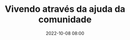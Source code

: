 ---
title: 'Vivendo através da ajuda da comunidade'
type: palestra
speakers:
  - PokémãoBR
picture: /assets/images/schedule/pokemaobr.png
linkedin: 
twitter: 
instagram: 
date: '2022-10-08 08:00'
rooms:
  - 1
---